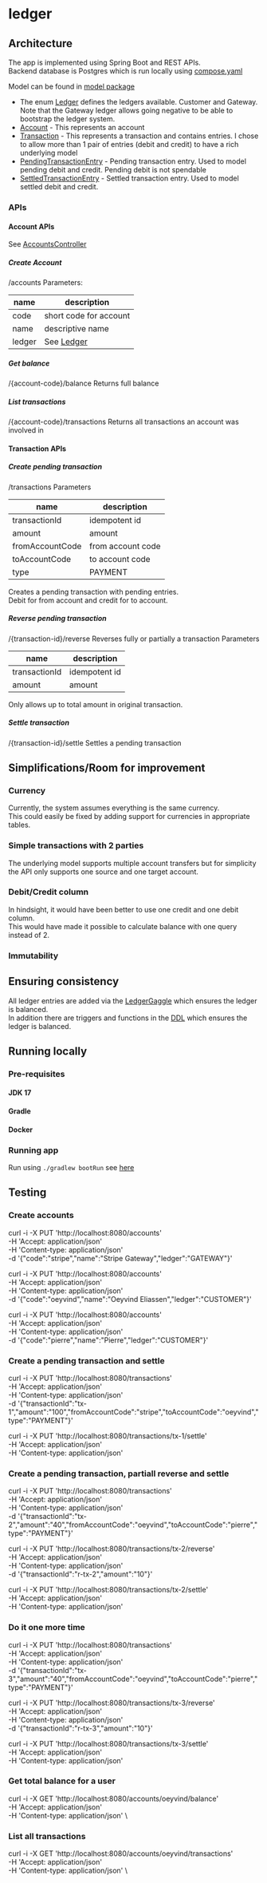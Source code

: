 # ledger

## Architecture

The app is implemented using Spring Boot and REST APIs.\
Backend database is Postgres which is run locally using [compose.yaml](./compose.yaml)

Model can be found in [model package](./src/main/kotlin/com/oeyvind/ledger/model/entity)

- The enum [Ledger](./src/main/kotlin/com/oeyvind/ledger/model/Ledger.kt) defines the ledgers available. Customer and
  Gateway. Note that the Gateway ledger allows going negative to be able to bootstrap the ledger system.
- [Account](./src/main/kotlin/com/oeyvind/ledger/model/entity/Account.kt) - This represents an account
- [Transaction](./src/main/kotlin/com/oeyvind/ledger/model/entity/Transaction.kt) - This represents a transaction and
  contains entries. I chose to allow more than 1 pair of entries (debit and credit) to have a rich underlying model
- [PendingTransactionEntry](./src/main/kotlin/com/oeyvind/ledger/model/entity/PendingTransactionEntry.kt) - Pending
  transaction entry. Used to model pending debit and credit. Pending debit is not spendable
- [SettledTransactionEntry](./src/main/kotlin/com/oeyvind/ledger/model/entity/SettledTransactionEntry.kt) - Settled
  transaction entry. Used to model settled debit and credit.

### APIs

#### Account APIs

See [AccountsController](./src/main/kotlin/com/oeyvind/ledger/controller/AccountsController.kt)

##### Create Account

<server>/accounts
Parameters:

| name   | description                                                        |
|--------|--------------------------------------------------------------------|
| code   | short code for account                                             |
| name   | descriptive name                                                   |
| ledger | See [Ledger](./src/main/kotlin/com/oeyvind/ledger/model/Ledger.kt) |

##### Get balance

<server>/{account-code}/balance
Returns full balance

##### List transactions

<server>/{account-code}/transactions
Returns all transactions an account was involved in

#### Transaction APIs

##### Create pending transaction

<server>/transactions
Parameters

| name            | description       |
|-----------------|-------------------|
| transactionId   | idempotent id     |
| amount          | amount            |
| fromAccountCode | from account code |
| toAccountCode   | to account code   |
| type            | PAYMENT           |

Creates a pending transaction with pending entries.\
Debit for from account and credit for to account.

##### Reverse pending transaction
<server>/{transaction-id}/reverse
Reverses fully or partially a transaction
Parameters

| name            | description       |
|-----------------|-------------------|
| transactionId   | idempotent id     |
| amount          | amount            |

Only allows up to total amount in original transaction.


##### Settle transaction
/{transaction-id}/settle
Settles a pending transaction

## Simplifications/Room for improvement

### Currency

Currently, the system assumes everything is the same currency.\
This could easily be fixed by adding support for currencies in appropriate tables.

### Simple transactions with 2 parties

The underlying model supports multiple account transfers but for simplicity the API only supports one source and one
target account.

### Debit/Credit column

In hindsight, it would have been better to use one credit and one debit column.\
This would have made it possible to calculate balance with one query instead of 2.

### Immutability

## Ensuring consistency

All ledger entries are added via the [LedgerGaggle](./src/main/kotlin/com/oeyvind/ledger/service/model/LedgerGaggle.kt) which ensures the ledger is balanced.\
In addition there are triggers and functions in the [DDL](/src/main/resources/db/migration/V1__baseline.sql) which ensures the ledger is balanced.

## Running locally

### Pre-requisites

#### JDK 17

#### Gradle

#### Docker

### Running app

Run using `./gradlew bootRun` see [here](https://docs.spring.io/spring-boot/gradle-plugin/running.html)

## Testing

### Create accounts

curl -i -X PUT 'http://localhost:8080/accounts' \
-H 'Accept: application/json' \
-H 'Content-type: application/json' \
-d '{"code":"stripe","name":"Stripe Gateway","ledger":"GATEWAY"}'

curl -i -X PUT 'http://localhost:8080/accounts' \
-H 'Accept: application/json' \
-H 'Content-type: application/json' \
-d '{"code":"oeyvind","name":"Oeyvind Eliassen","ledger":"CUSTOMER"}'

curl -i -X PUT 'http://localhost:8080/accounts' \
-H 'Accept: application/json' \
-H 'Content-type: application/json' \
-d '{"code":"pierre","name":"Pierre","ledger":"CUSTOMER"}'

### Create a pending transaction and settle
curl -i -X PUT 'http://localhost:8080/transactions' \
-H 'Accept: application/json' \
-H 'Content-type: application/json' \
-d '{"transactionId":"tx-1","amount":"100","fromAccountCode":"stripe","toAccountCode":"oeyvind","type":"PAYMENT"}'

curl -i -X PUT 'http://localhost:8080/transactions/tx-1/settle' \
-H 'Accept: application/json' \
-H 'Content-type: application/json'

### Create a pending transaction, partiall reverse and settle
curl -i -X PUT 'http://localhost:8080/transactions' \
-H 'Accept: application/json' \
-H 'Content-type: application/json' \
-d '{"transactionId":"tx-2","amount":"40","fromAccountCode":"oeyvind","toAccountCode":"pierre","type":"PAYMENT"}'

curl -i -X PUT 'http://localhost:8080/transactions/tx-2/reverse' \
-H 'Accept: application/json' \
-H 'Content-type: application/json' \
-d '{"transactionId":"r-tx-2","amount":"10"}'

curl -i -X PUT 'http://localhost:8080/transactions/tx-2/settle' \
-H 'Accept: application/json' \
-H 'Content-type: application/json'

### Do it one more time
curl -i -X PUT 'http://localhost:8080/transactions' \
-H 'Accept: application/json' \
-H 'Content-type: application/json' \
-d '{"transactionId":"tx-3","amount":"40","fromAccountCode":"oeyvind","toAccountCode":"pierre","type":"PAYMENT"}'

curl -i -X PUT 'http://localhost:8080/transactions/tx-3/reverse' \
-H 'Accept: application/json' \
-H 'Content-type: application/json' \
-d '{"transactionId":"r-tx-3","amount":"10"}'

curl -i -X PUT 'http://localhost:8080/transactions/tx-3/settle' \
-H 'Accept: application/json' \
-H 'Content-type: application/json'

### Get total balance for a user
curl -i -X GET 'http://localhost:8080/accounts/oeyvind/balance' \
-H 'Accept: application/json' \
-H 'Content-type: application/json' \

### List all transactions
curl -i -X GET 'http://localhost:8080/accounts/oeyvind/transactions' \
-H 'Accept: application/json' \
-H 'Content-type: application/json' \

